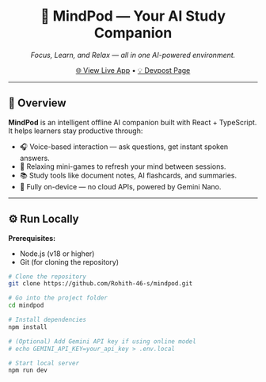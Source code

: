 <div align="center">
  <h1>🧠 MindPod — Your AI Study Companion</h1>
  <p><i>Focus, Learn, and Relax — all in one AI-powered environment.</i></p>

  <a href="https://rohith-46-s.github.io/mindpod">🌐 View Live App</a> •
  <a href="https://devpost.com/">💡 Devpost Page</a>
</div>

---

## 📖 Overview
**MindPod** is an intelligent offline AI companion built with React + TypeScript.  
It helps learners stay productive through:
- 🎧 Voice-based interaction — ask questions, get instant spoken answers.  
- 🧩 Relaxing mini-games to refresh your mind between sessions.  
- 📚 Study tools like document notes, AI flashcards, and summaries.  
- 💭 Fully on-device — no cloud APIs, powered by Gemini Nano.  

---

## ⚙️ Run Locally

**Prerequisites:**  
- Node.js (v18 or higher)  
- Git (for cloning the repository)

```bash
# Clone the repository
git clone https://github.com/Rohith-46-s/mindpod.git

# Go into the project folder
cd mindpod

# Install dependencies
npm install

# (Optional) Add Gemini API key if using online model
# echo GEMINI_API_KEY=your_api_key > .env.local

# Start local server
npm run dev
